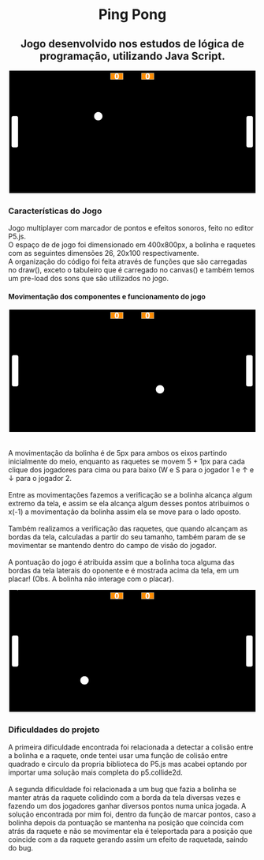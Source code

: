 <h1 align="center">Ping Pong</h1>

<h2 align="center">Jogo desenvolvido nos estudos de lógica de programação, utilizando Java Script.</h2> 

<div align = "center">
    <img width = "500" src="gifs/inicial.gif">
</div>

<h3>Características do Jogo</h3>

<p>    
        Jogo multiplayer com marcador de pontos e efeitos sonoros, feito no editor P5.js.<br>
        O espaço de de jogo foi dimensionado em 400x800px, a bolinha e raquetes com as seguintes dimensões 26, 20x100 respectivamente.<br>
        A organização do código foi feita através de funções que são carregadas no draw(), exceto o tabuleiro que é carregado no canvas() e também temos um pre-load dos sons que são utilizados no jogo.<br> 
</p>
 
<h4>Movimentação dos componentes e funcionamento do jogo</h4>
 
<div align = "center">
    <img width = "500" src="gifs/movimentacao.gif">
</div>

<br>

<p>
    A movimentação da bolinha é de 5px para ambos os eixos partindo inicialmente do meio, enquanto as raquetes se movem 5 + 1px para cada clique dos jogadores para cima ou para baixo (W e S para o jogador 1 e ↑ e ↓ para o jogador 2.<br>
    <br>
    Entre as movimentações fazemos a verificação se a bolinha alcança algum extremo da tela, e assim se ela alcança algum desses pontos atribuimos o x(-1) a movimentação da bolinha assim ela se move para o lado oposto.<br>
    <br>
    Também realizamos a verificação das raquetes, que quando alcançam as bordas da tela, calculadas a partir do seu tamanho, também param de se movimentar se mantendo dentro do campo de visão do jogador.<br> 
    <br>
    A pontuação do jogo é atribuida assim que a bolinha toca alguma das bordas da tela laterais do oponente e é mostrada acima da tela, em um placar! (Obs. A bolinha não interage com o placar).<br> 
</p>

<div align = "center">
    <img width = "500" src="gifs/jogando.gif">
</div>

<h3>Dificuldades do projeto</h3>

<p>
    A primeira dificuldade encontrada foi relacionada a detectar a colisão entre a bolinha e a raquete, onde tentei usar uma função de colisão entre quadrado e circulo da propria biblioteca do P5.js mas acabei optando por importar uma solução mais completa do p5.collide2d.<br>
    <br>
    A segunda dificuldade foi relacionada a um bug que fazia a bolinha se manter atrás da raquete colidindo com a borda da tela diversas vezes e fazendo um dos jogadores ganhar diversos pontos numa unica jogada. A solução encontrada por mim foi, dentro da função de marcar pontos, caso a bolinha depois da pontuação se mantenha na posição que coincida com atrás da raquete e não se movimentar ela é teleportada para a posição que coincide com a da raquete gerando assim um efeito de raquetada, saindo do bug. 
</p>
